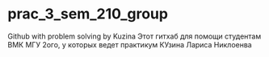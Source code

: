 # prac_3_sem_210_group
Github with problem solving by Kuzina
Этот гитхаб для помощи студентам ВМК МГУ 2ого, у которых ведет практикум КУзина Лариса Никлоенва
